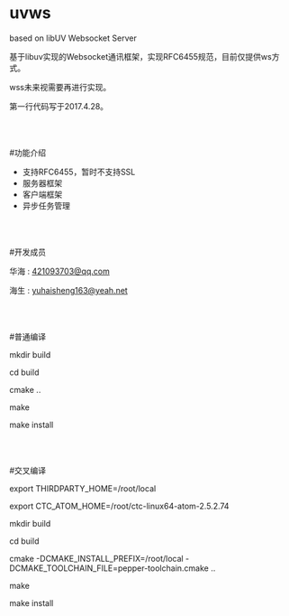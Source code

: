 uvws
====

based on libUV Websocket Server

基于libuv实现的Websocket通讯框架，实现RFC6455规范，目前仅提供ws方式。

wss未来视需要再进行实现。

第一行代码写于2017.4.28。


<br><br>

#功能介绍

* 支持RFC6455，暂时不支持SSL
* 服务器框架
* 客户端框架
* 异步任务管理


<br><br>

#开发成员

华海 : 421093703@qq.com

海生 : yuhaisheng163@yeah.net


<br><br>

#普通编译

mkdir build

cd build

cmake ..

make 

make install

<br><br>


#交叉编译

export THIRDPARTY_HOME=/root/local

export CTC_ATOM_HOME=/root/ctc-linux64-atom-2.5.2.74

mkdir build

cd build

cmake -DCMAKE_INSTALL_PREFIX=/root/local -DCMAKE_TOOLCHAIN_FILE=pepper-toolchain.cmake ..

make 

make install

<br><br>


